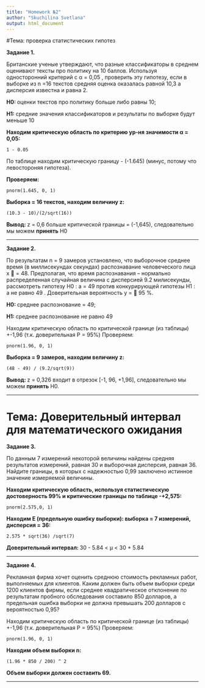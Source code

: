 ```yaml
---
title: "Homework №2"
author: "Skuchilina Svetlana"
output: html_document
---
```

#Тема: проверка статистических гипотез

<b> Задание 1.</b> 

Британские ученые утверждают, что разные классификаторы в среднем оценивают тексты про политику на 10 баллов. Используя односторонний критерий с α = 0,05 , проверить эту гипотезу, если в выборке из n =16 текстов средняя оценка оказалась равной 10,3 а дисперсия известна и равна 2.


<b> H0: </b>  оценки текстов про политику больше либо равны 10;

<b> H1: </b> средние значения классификаторов и результаты по выборке будут меньше 10

<b>Находим критическую область по критерию ур-ня значимости  α = 0,05:</b> 
```{r}
1 - 0.05 
```
По таблице находим критическую границу - (-1.645) (минус, потому что левостороняя гипотеза).

<b> Проверяем:</b>
```{r}
pnorm(1.645, 0, 1) 
```

<b> Выборка = 16 текстов, находим величину z: </b>
```{r}
(10.3 - 10)/(2/sqrt(16))
```

<b> Вывод: </b> z = 0,6 больше критической границы = (-1,645), следовательно мы можем <b> принять</b> H0

<hr>

<b> Задание 2. </b> 

По результатам n = 9 замеров установлено, что выборочное среднее время (в миллисекундах секундах) распознавание человеческого лица x  = 48. Предполагая, что время распознавания – нормально распределенная случайная величина с дисперсией 9.2  милисекунды, рассмотреть гипотезу H0 : a = 49 против конкурирующей гипотезы H1 : a не равно 49 . Доверительная вероятность y =  95 %.


<b> H0: </b>  среднее распознование = 49;

<b> H1: </b> среднее распознование не равно 49


Находим критическую область по критической границе (из таблицы) +-1,96 (т.к.  доверительная P = 95%)
Проверяем:
```{r}
pnorm(1.96, 0, 1)
```

<b> Выборка = 9 замеров, находим величину z: </b>
```{r}
(48 - 49) / (9.2/sqrt(9))
```

<b> Вывод: </b> z = 0,326 входит в отрезок [-1, 96, +1,96], следовательно мы можем <b> принять</b> H0.


<hr>

# Тема: Доверительный интервал для математического ожидания 

<b> Задание 3. </b> 

По данным 7 измерений некоторой величины найдены средняя результатов измерений, равная 30 и выборочная дисперсия, равная 36. Найдите границы, в которых с надежностью 0,99 заключено истинное значение измеряемой величины.

<b> Находим критическую область, используя статистическую достоверность 99% и критические границы по таблице -+2,575: </b>
```{r}
pnorm(2.575,0, 1)
```

<b> Находим Е (предельную ошибку выборки): выборка = 7 измерений, дисперсия = 36: </b>
```{r}
2.575 * sqrt(36) /sqrt(7)
```

<b> Доверительный интервал: </b> 30 - 5.84 < μ < 30 + 5.84

<hr>

<b> Задание 4.</b> 

Рекламная фирма хочет оценить среднюю стоимость рекламных работ,  выполняемых для клиентов. Каким должен быть объем выборки среди 1200 клиентов фирмы, если среднее квадратическое отклонение по результатам пробного обследования составило 850 долларов, а предельная ошибка выборки не должна превышать 200 долларов с вероятностью 0,95?

Находим критическую область по критической границе (из таблицы) +-1,96 (т.к. доверительная P = 95%)
Проверяем:
```{r}
pnorm(1.96, 0, 1)
```

<b> Находим объем выборки n: </b>
```{r}
(1.96 * 850 / 200) ^ 2
```

<b>Объем выборки должен составить 69. </b>


<hr>
